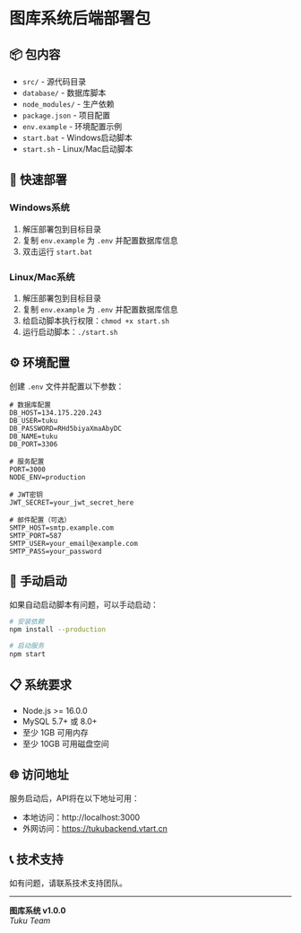 # 图库系统后端部署包

## 📦 包内容

- `src/` - 源代码目录
- `database/` - 数据库脚本
- `node_modules/` - 生产依赖
- `package.json` - 项目配置
- `env.example` - 环境配置示例
- `start.bat` - Windows启动脚本
- `start.sh` - Linux/Mac启动脚本

## 🚀 快速部署

### Windows系统
1. 解压部署包到目标目录
2. 复制 `env.example` 为 `.env` 并配置数据库信息
3. 双击运行 `start.bat`

### Linux/Mac系统
1. 解压部署包到目标目录
2. 复制 `env.example` 为 `.env` 并配置数据库信息
3. 给启动脚本执行权限：`chmod +x start.sh`
4. 运行启动脚本：`./start.sh`

## ⚙️ 环境配置

创建 `.env` 文件并配置以下参数：

```env
# 数据库配置
DB_HOST=134.175.220.243
DB_USER=tuku
DB_PASSWORD=RHd5biyaXmaAbyDC
DB_NAME=tuku
DB_PORT=3306

# 服务配置
PORT=3000
NODE_ENV=production

# JWT密钥
JWT_SECRET=your_jwt_secret_here

# 邮件配置（可选）
SMTP_HOST=smtp.example.com
SMTP_PORT=587
SMTP_USER=your_email@example.com
SMTP_PASS=your_password
```

## 🔧 手动启动

如果自动启动脚本有问题，可以手动启动：

```bash
# 安装依赖
npm install --production

# 启动服务
npm start
```

## 📋 系统要求

- Node.js >= 16.0.0
- MySQL 5.7+ 或 8.0+
- 至少 1GB 可用内存
- 至少 10GB 可用磁盘空间

## 🌐 访问地址

服务启动后，API将在以下地址可用：
- 本地访问：http://localhost:3000
- 外网访问：https://tukubackend.vtart.cn

## 📞 技术支持

如有问题，请联系技术支持团队。

---
**图库系统 v1.0.0**  
*Tuku Team*
